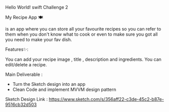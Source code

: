 Hello World! swift Challenge 2

My Recipe App 🍽️

is an app where you can store all your favourite recipes so you can refer to them when you don't know what to cook or even to make sure you got all you need to make your fav dish. 

Features✨:

You can add your recipe image , title , description and ingredients. 
You can edit/delete a recipe.

Main Deliverable :
- Turn the Sketch design into an app
- Clean Code and implement MVVM design pattern 

Sketch Design Link : https://www.sketch.com/s/356aff22-c3de-45c2-b87e-9516cb32d503 
